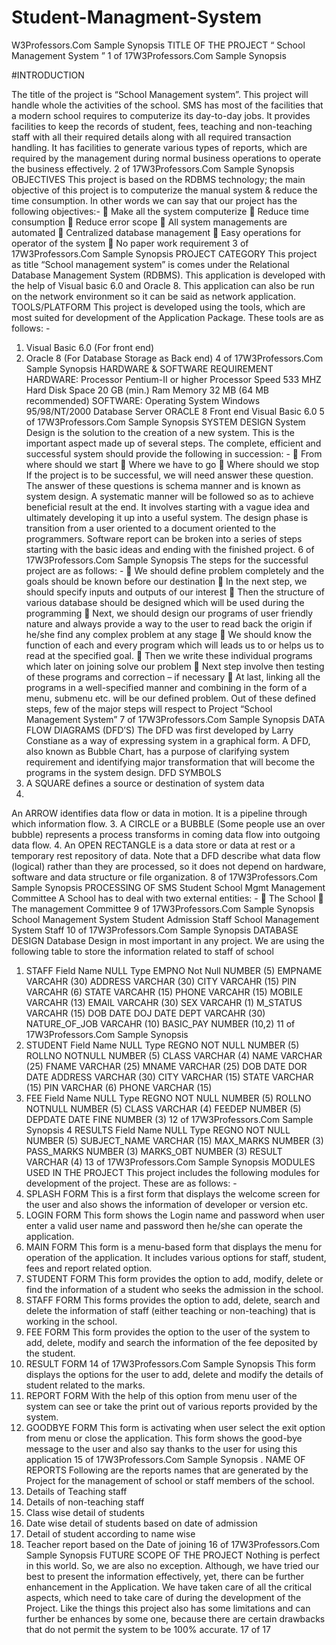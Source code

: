 # Student-Managment-System

W3Professors.Com
Sample Synopsis
TITLE OF THE PROJECT
“ School
Management System ”
1 of 17W3Professors.Com
Sample Synopsis

#INTRODUCTION

The title of the project is “School Management system”. This project will handle whole
the activities of the school. SMS has most of the facilities that a modern school requires to
computerize its day-to-day jobs. It provides facilities to keep the records of student, fees,
teaching and non-teaching staff with all their required details along with all required
transaction handling. It has facilities to generate various types of reports, which are required
by the management during normal business operations to operate the business effectively.
2 of 17W3Professors.Com
Sample Synopsis
OBJECTIVES
This project is based on the RDBMS technology; the main objective of this project is
to computerize the manual system & reduce the time consumption.
In other words we can say that our project has the following objectives:-
 Make all the system computerize
 Reduce time consumption
 Reduce error scope
 All system managements are automated
 Centralized database management
 Easy operations for operator of the system
 No paper work requirement
3 of 17W3Professors.Com
Sample Synopsis
PROJECT CATEGORY
This project as title “School management system” is comes under the Relational Database
Management System (RDBMS). This application is developed with the help of Visual basic 6.0 and
Oracle 8. This application can also be run on the network environment so it can be said as network
application.
TOOLS/PLATFORM
This project is developed using the tools, which are most suited for development of the
Application Package. These tools are as follows: -
1. Visual Basic 6.0 (For front end)
2. Oracle 8 (For Database Storage as Back end)
4 of 17W3Professors.Com
Sample Synopsis
HARDWARE & SOFTWARE REQUIREMENT
HARDWARE:
Processor Pentium-II or higher
Processor Speed 533 MHZ
Hard Disk Space 20 GB (min.)
Ram Memory 32 MB (64 MB recommended)
SOFTWARE:
Operating System Windows 95/98/NT/2000
Database Server ORACLE 8
Front end Visual Basic 6.0
5 of 17W3Professors.Com
Sample Synopsis
SYSTEM DESIGN
System Design is the solution to the creation of a new system. This is the important aspect
made up of several steps. The complete, efficient and successful system should provide the following
in succession: -
 From where should we start
 Where we have to go
 Where should we stop
If the project is to be successful, we will need answer these question. The answer of these
questions is schema manner and is known as system design.
A systematic manner will be followed so as to achieve beneficial result at the end. It involves
starting with a vague idea and ultimately developing it up into a useful system. The design phase is
transition from a user oriented to a document oriented to the programmers.
Software report can be broken into a series of steps starting with the basic ideas and ending
with the finished project.
6 of 17W3Professors.Com
Sample Synopsis
The steps for the successful project are as follows: -
 We should define problem completely and the goals should be known before our destination
 In the next step, we should specify inputs and outputs of our interest
 Then the structure of various database should be designed which will be used during the
programming
 Next, we should design our programs of user friendly nature and always provide a way to the
user to read back the origin if he/she find any complex problem at any stage
 We should know the function of each and every program which will leads us to or helps us to
read at the specified goal.
 Then we write these individual programs which later on joining solve our problem
 Next step involve then testing of these programs and correction – if necessary
 At last, linking all the programs in a well-specified manner and combining in the form of a
menu, submenu etc. will be our defined problem.
Out of these defined steps, few of the major steps will respect to Project
“School Management System”
7 of 17W3Professors.Com
Sample Synopsis
DATA FLOW DIAGRAMS (DFD’S)
The DFD was first developed by Larry Constiane as a way of expressing system in a graphical
form. A DFD, also known as Bubble Chart, has a purpose of clarifying system requirement and
identifying major transformation that will become the programs in the system design.
DFD SYMBOLS
1. A SQUARE defines a source or destination of system data
2.
An ARROW identifies data flow or data in motion. It is a pipeline through which
information flow.
3. A CIRCLE or a BUBBLE (Some people use an over bubble) represents a process transforms
in coming data flow into outgoing data flow.
4. An OPEN RECTANGLE is a data store or data at rest or a temporary rest repository of data.
Note that a DFD describe what data flow (logical) rather than they are processed, so it does not
depend on hardware, software and data structure or file organization.
8 of 17W3Professors.Com
Sample Synopsis
PROCESSING OF SMS
Student
School
Mgmt
Management
Committee
A School has to deal with two external entities: -
 The School
 The management Committee
9 of 17W3Professors.Com
Sample Synopsis
School
Management
System
Student
Admission
Staff
School
Management
System
Staff
10 of 17W3Professors.Com
Sample Synopsis
DATABASE DESIGN
Database Design in most important in any project. We are using the following table to store
the information related to staff of school
1. STAFF
Field Name NULL Type
EMPNO Not Null NUMBER (5)
EMPNAME VARCAHR (30)
ADDRESS VARCHAR (30)
CITY VARCAHR (15)
PIN VARCAHR (6)
STATE VARCAHR (15)
PHONE VARCAHR (15)
MOBILE VARCAHR (13)
EMAIL VARCAHR (30)
SEX VARCAHR (1)
M_STATUS VARCAHR (15)
DOB DATE
DOJ DATE
DEPT VARCAHR (30)
NATURE_OF_JOB VARCAHR (10)
BASIC_PAY NUMBER (10,2)
11 of 17W3Professors.Com
Sample Synopsis
2. STUDENT
Field Name NULL Type
REGNO NOT NULL NUMBER (5)
ROLLNO NOTNULL NUMBER (5)
CLASS VARCHAR (4)
NAME VARCHAR (25)
FNAME VARCHAR (25)
MNAME VARCHAR (25)
DOB DATE
DOR DATE
ADDRESS VARCHAR (30)
CITY VARCHAR (15)
STATE VARCHAR (15)
PIN VARCHAR (6)
PHONE VARCHAR (15)
3. FEE
Field Name NULL Type
REGNO NOT NULL NUMBER (5)
ROLLNO NOTNULL NUMBER (5)
CLASS VARCHAR (4)
FEEDEP NUMBER (5)
DEPDATE DATE
FINE NUMBER (3)
12 of 17W3Professors.Com
Sample Synopsis
4 RESULTS
Field Name NULL Type
REGNO NOT NULL NUMBER (5)
SUBJECT_NAME VARCHAR (15)
MAX_MARKS NUMBER (3)
PASS_MARKS NUMBER (3)
MARKS_OBT NUMBER (3)
RESULT VARCHAR (4)
13 of 17W3Professors.Com
Sample Synopsis
MODULES USED IN THE PROJECT
This project includes the following modules for development of the project. These are as
follows: -
1. SPLASH FORM
This is a first form that displays the welcome screen for the user and also shows the
information of developer or version etc.
2. LOGIN FORM
This form shows the Login name and password when user enter a valid user name and
password then he/she can operate the application.
3. MAIN FORM
This form is a menu-based form that displays the menu for operation of the application. It
includes various options for staff, student, fees and report related option.
4. STUDENT FORM
This form provides the option to add, modify, delete or find the information of a student who
seeks the admission in the school.
5. STAFF FORM
This forms provides the option to add, delete, search and delete the information of staff (either
teaching or non-teaching) that is working in the school.
6. FEE FORM
This form provides the option to the user of the system to add, delete, modify and search the
information of the fee deposited by the student.
7. RESULT FORM
14 of 17W3Professors.Com
Sample Synopsis
This form displays the options for the user to add, delete and modify the details of student
related to the marks.
8. REPORT FORM
With the help of this option from menu user of the system can see or take the print out of
various reports provided by the system.
9. GOODBYE FORM
This form is activating when user select the exit option from menu or close the application.
This form shows the good-bye message to the user and also say thanks to the user for using
this application
15 of 17W3Professors.Com
Sample Synopsis
.
NAME OF REPORTS
Following are the reports names that are generated by the Project for the management of school or
staff members of the school.
1. Details of Teaching staff
2. Details of non-teaching staff
3. Class wise detail of students
4. Date wise detail of students based on date of admission
5. Detail of student according to name wise
6. Teacher report based on the Date of joining
16 of 17W3Professors.Com
Sample Synopsis
FUTURE SCOPE OF THE PROJECT
Nothing is perfect in this world. So, we are also no exception. Although, we have tried our
best to present the information effectively, yet, there can be further enhancement in the Application.
We have taken care of all the critical aspects, which need to take care of during the development of
the Project.
Like the things this project also has some limitations and can further be enhances by
some one, because there are certain drawbacks that do not permit the system to be 100%
accurate.
17 of 17
